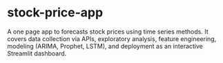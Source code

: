 # stock-price-app
A one page app to forecasts stock prices using time series methods. It covers data collection via APIs, exploratory analysis, feature engineering, modeling (ARIMA, Prophet, LSTM), and deployment as an interactive Streamlit dashboard.

